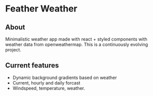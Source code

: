 # Feather Weather
## About
Minimalistic weather app made with react + styled components with weather data from openweathermap. 
This is a continuously evolving project. 
## Current features
* Dynamic background gradients based on weather
* Current, hourly and daily forcast
* Windspeed, temperature, weather. 

